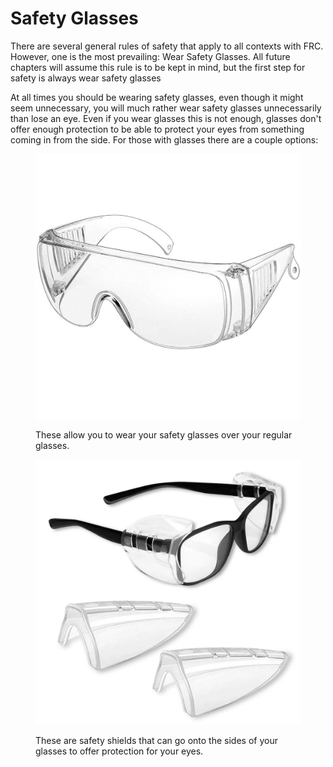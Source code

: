 # Safety Glasses

There are several general rules of safety that apply to all contexts with FRC. However, one is the most prevailing: Wear Safety Glasses. All future chapters will assume this rule is to be kept in mind, but the first step for safety is always wear safety glasses

&#x20;At all times you should be wearing safety glasses, even though it might seem unnecessary, you will much rather wear safety glasses unnecessarily than lose an eye. Even if you wear glasses this is not enough, glasses don't offer enough protection to be able to protect your eyes from something coming in from the side. For those with glasses there are a couple options:

<div align="left">

<figure><img src="../.gitbook/assets/s-l1600.jpg" alt="" width="563"><figcaption><p>These allow you to wear your safety glasses over your regular glasses.</p></figcaption></figure>

 

<figure><img src="../.gitbook/assets/EEEkit-1pair-Slip-On-Clear-Side-Shields-for-Safety-Glasses-Eye-Glasses-Side-Shields-for-Small-Medium-Large-Eyeglasses_1bbee15f-1606-47bc-9dff-5f40f29d5a94.6b2e27d5bf71f39b21a6ffd8392e4005.webp" alt="" width="563"><figcaption><p>These are safety shields that can go onto the sides of your glasses to offer protection for your eyes.</p></figcaption></figure>

</div>

